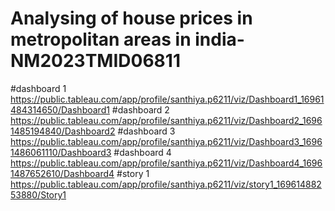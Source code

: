 # Analysing of house prices in metropolitan areas in india-NM2023TMID06811
#dashboard 1 https://public.tableau.com/app/profile/santhiya.p6211/viz/Dashboard1_16961484314650/Dashboard1
#dashboard 2 https://public.tableau.com/app/profile/santhiya.p6211/viz/Dashboard2_16961485194840/Dashboard2
#dashboard 3 https://public.tableau.com/app/profile/santhiya.p6211/viz/Dashboard3_16961486061110/Dashboard3
#dashboard 4 https://public.tableau.com/app/profile/santhiya.p6211/viz/Dashboard4_16961487652610/Dashboard4
#story 1 https://public.tableau.com/app/profile/santhiya.p6211/viz/story1_16961488253880/Story1
